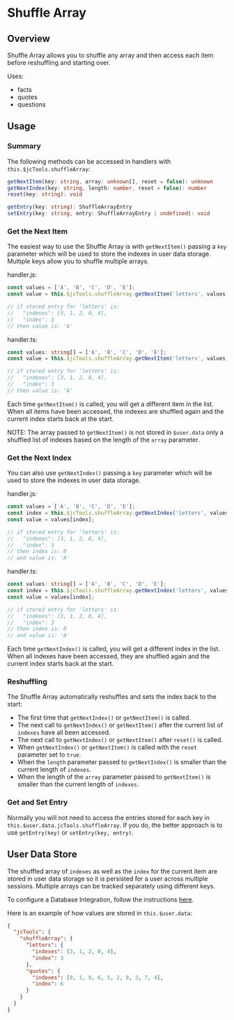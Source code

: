 # Shuffle Array

## Overview
Shuffle Array allows you to shuffle any array and then access each item before reshuffling and starting over.

Uses:
- facts
- quotes
- questions

## Usage

### Summary
The following methods can be accessed in handlers with `this.$jcTools.shuffleArray`:

```ts
getNextItem(key: string, array: unknown[], reset = false): unknown
getNextIndex(key: string, length: number, reset = false): number
reset(key: string): void

getEntry(key: string): ShuffleArrayEntry
setEntry(key: string, entry: ShuffleArrayEntry | undefined): void
```

### Get the Next Item
The easiest way to use the Shuffle Array is with `getNextItem()` passing a `key` parameter which will be used to store the indexes in user data storage. Multiple keys allow you to shuffle multiple arrays.

handler.js:
```js
const values = ['A', 'B', 'C', 'D', 'E'];
const value = this.$jcTools.shuffleArray.getNextItem('letters', values);

// if stored entry for 'letters' is:
//   "indexes": [3, 1, 2, 0, 4],
//   "index": 3
// then value is: 'A'
```

handler.ts:
```ts
const values: string[] = ['A', 'B', 'C', 'D', 'E'];
const value = this.$jcTools.shuffleArray.getNextItem('letters', values);

// if stored entry for 'letters' is:
//   "indexes": [3, 1, 2, 0, 4],
//   "index": 3
// then value is: 'A'
```

Each time `getNextItem()` is called, you will get a different item in the list. When all items have been accessed, the indexes are shuffled again and the current index starts back at the start.

NOTE: The array passed to `getNextItem()` is not stored in `$user.data` only a shuffled list of indexes based on the length of the `array` parameter.


### Get the Next Index
You can also use `getNextIndex()` passing a `key` parameter which will be used to store the indexes in user data storage.

handler.js:
```js
const values = ['A', 'B', 'C', 'D', 'E'];
const index = this.$jcTools.shuffleArray.getNextIndex('letters', values.length);
const value = values[index];

// if stored entry for 'letters' is:
//   "indexes": [3, 1, 2, 0, 4],
//   "index": 3
// then index is: 0
// and value is: 'A'
```

handler.ts:
```ts
const values: string[] = ['A', 'B', 'C', 'D', 'E'];
const index = this.$jcTools.shuffleArray.getNextIndex('letters', values.length);
const value = values[index];

// if stored entry for 'letters' is:
//   "indexes": [3, 1, 2, 0, 4],
//   "index": 3
// then index is: 0
// and value is: 'A'
```

Each time `getNextIndex()` is called, you will get a different index in the list. When all indexes have been accessed, they are shuffled again and the current index starts back at the start.


### Reshuffling
The Shuffle Array automatically reshuffles and sets the index back to the start:
- The first time that `getNextIndex()` or `getNextItem()` is called.
- The next call to `getNextIndex()` or `getNextItem()` after the current list of `indexes` have all been accessed.
- The next call to `getNextIndex()` or `getNextItem()` after `reset()` is called.
- When `getNextIndex()` or `getNextItem()` is called with the `reset` parameter set to `true`.
- When the `length` parameter passed to `getNextIndex()` is smaller than the current length of `indexes`.
- When the length of the `array` parameter passed to `getNextItem()` is smaller than the current length of `indexes`.


### Get and Set Entry
Normally you will not need to access the entries stored for each key in `this.$user.data.jcTools.shuffleArray`. If you do, the better approach is to use `getEntry(key)` or `setEntry(key, entry)`.


## User Data Store
The shuffled array of `indexes` as well as the `index` for the current item are stored in user data storage so it is persisted for a user across multiple sessions. Multiple arrays can be tracked separately using different keys.

To configure a Database Integration, follow the instructions [here](https://www.jovo.tech/docs/databases).

Here is an example of how values are stored in `this.$user.data`:

```json
{
  "jcTools": {
    "shuffleArray": {
      "letters": {
        "indexes": [3, 1, 2, 0, 4],
        "index": 3
      },
      "quotes": {
        "indexes": [0, 1, 9, 6, 5, 2, 8, 3, 7, 4],
        "index": 6
      }
    }
  }
}
```

